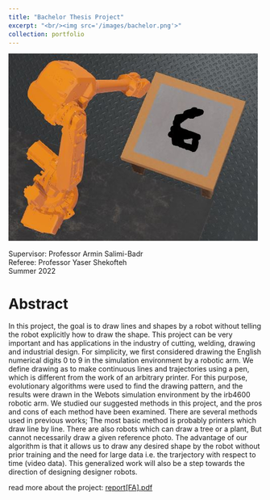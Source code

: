 ```yaml
---
title: "Bachelor Thesis Project"
excerpt: "<br/><img src='/images/bachelor.png'>"
collection: portfolio
---
```


![](/images/bachelor.png)

Supervisor: Professor Armin Salimi-Badr <br/>
Referee: Professor Yaser Shekofteh <br/>
Summer 2022

# Abstract
In this project, the goal is to draw lines and shapes by a robot without telling the robot explicitly how to draw the
shape. This project can be very important and has applications in the industry of cutting, welding, drawing and
industrial design. For simplicity, we first considered drawing the English numerical digits 0 to 9 in the simulation
environment by a robotic arm. We define drawing as to make continuous lines and trajectories using a pen, which is different
from the work of an arbitrary printer. For this purpose, evolutionary algorithms were used to find the drawing pattern, and the
results were drawn in the Webots simulation environment by the irb4600 robotic arm. We studied our suggested methods in this project, and the pros and cons of each method have been examined. There are several methods used
in previous works; The most basic method is probably printers which draw line by line. There are also robots which
can draw a tree or a plant, But cannot necessarily draw a given reference photo. The advantage of our algorithm is that
it allows us to draw any desired shape by the robot without prior training and the need for large data i.e. the trarjectory with respect to time (video data). This generalized
work will also be a step towards the direction of designing designer robots.

read more about the project: [report[FA].pdf]()

<!-- ![]() -->